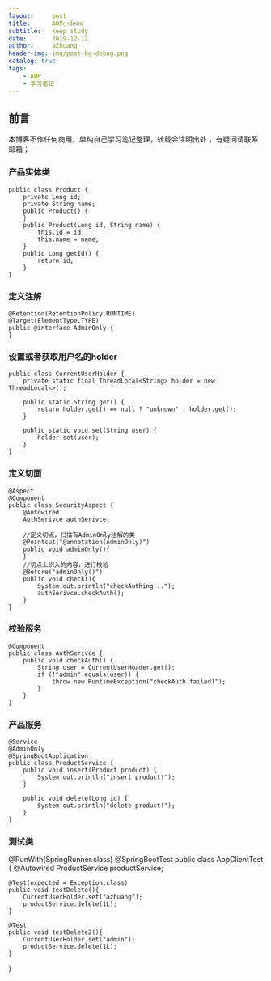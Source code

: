 ```yaml
---
layout:     post
title:      AOP小demo
subtitle:   keep study
date:       2019-12-12
author:     aZhuang
header-img: img/post-bg-debug.png
catalog: true
tags:
    - AOP
    - 学习笔记
---
```


## 前言
本博客不作任何商用，单纯自己学习笔记整理，转载会注明出处 ，有疑问请联系邮箱；

### 产品实体类
```
public class Product {
    private Long id;
    private String name;
    public Product() {
    }
    public Product(Long id, String name) {
        this.id = id;
        this.name = name;
    }
    public Long getId() {
        return id;
    }
}
```
### 定义注解
```
@Retention(RetentionPolicy.RUNTIME)
@Target(ElementType.TYPE)
public @interface AdminOnly {
}
```
### 设置或者获取用户名的holder
```
public class CurrentUserHolder {
    private static final ThreadLocal<String> holder = new ThreadLocal<>();

    public static String get() {
        return holder.get() == null ? "unknown" : holder.get();
    }

    public static void set(String user) {
        holder.set(user);
    }
}
```
### 定义切面
```
@Aspect
@Component
public class SecurityAspect {
    @Autowired
    AuthSerivce authSerivce;

    //定义切点，扫描有AdminOnly注解的类
    @Pointcut("@annotation(AdminOnly)")
    public void adminOnly(){
    }
	//切点上织入的内容，进行校验
    @Before("adminOnly()")
    public void check(){
        System.out.println("checkAuthing...");
        authSerivce.checkAuth();
    }
}
```
### 校验服务
```
@Component
public class AuthSerivce {
    public void checkAuth() {
        String user = CurrentUserHoader.get();
        if (!"admin".equals(user)) {
            throw new RuntimeException("checkAuth failed!");
        }
    }
}
```
### 产品服务
```
@Service
@AdminOnly
@SpringBootApplication
public class ProductService {
    public void insert(Product product) {
        System.out.println("insert product!");
    }

    public void delete(Long id) {
        System.out.println("delete product!");
    }
}
```
### 测试类
@RunWith(SpringRunner.class)
@SpringBootTest
public class AopClientTest {
    @Autowired
    ProductService productService;

    @Test(expected = Exception.class)
    public void testDelete(){
        CurrentUserHolder.set("azhuang");
        productService.delete(1L);
    }

    @Test
    public void testDelete2(){
        CurrentUserHolder.set("admin");
        productService.delete(1L);
    }
}
```

